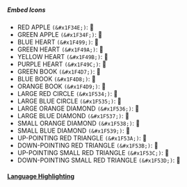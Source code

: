 ##### Embed Icons

- RED APPLE `(&#x1F34E;)`: 🍎
- GREEN APPLE `(&#x1F34F;)`: 🍏
- BLUE HEART `(&#x1F499;)`: 💙
- GREEN HEART `(&#x1F49A;)`: 💚
- YELLOW HEART `(&#x1F49B;)`: 💛
- PURPLE HEART `(&#x1F49C;)`: 💜
- GREEN BOOK `(&#x1F4D7;)`: 📗
- BLUE BOOK `(&#x1F4D8;)`: 📘
- ORANGE BOOK `(&#x1F4D9;)`: 📙
- LARGE RED CIRCLE `(&#x1F534;)`: 🔴
- LARGE BLUE CIRCLE `(&#x1F535;)`: 🔵
- LARGE ORANGE DIAMOND `(&#x1F536;)`: 🔶
- LARGE BLUE DIAMOND `(&#x1F537;)`: 🔷
- SMALL ORANGE DIAMOND `(&#x1F538;)`: 🔸
- SMALL BLUE DIAMOND `(&#x1F539;)`: 🔹
- UP-POINTING RED TRIANGLE `(&#x1F53A;)`: 🔺
- DOWN-POINTING RED TRIANGLE `(&#x1F53B;)`: 🔻
- UP-POINTING SMALL RED TRIANGLE `(&#x1F53C;)`: 🔼
- DOWN-POINTING SMALL RED TRIANGLE `(&#x1F53D;)`: 🔽


#### [Language Highlighting](https://github.com/github/linguist/blob/master/lib/linguist/languages.yml)
